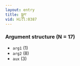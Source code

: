 ```yaml
---
layout: entry
title: སྒྲུབ་
vid: Hill:0387
---
```

### Argument structure (N = 17)
* `arg1` (1)
* `arg2` (8)
* `aux` (3)
